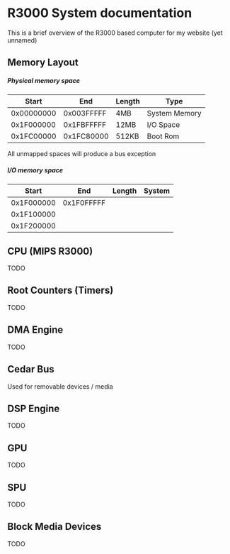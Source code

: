 R3000 System documentation
============

This is a brief overview of the R3000 based computer for my website (yet unnamed)

Memory Layout
--------------

##### Physical memory space

| Start      | End        | Length | Type          |
| ---------- | ---------- | ------ | ------------- |
| 0x00000000 | 0x003FFFFF | 4MB    | System Memory |
| 0x1F000000 | 0x1FBFFFFF | 12MB   | I/O Space     |
| 0x1FC00000 | 0x1FC80000 | 512KB  | Boot Rom      |

All unmapped spaces will produce a bus exception

##### I/O memory space

| Start      | End        | Length | System |
| ---------- | ---------- | ------ | ------ |
| 0x1F000000 | 0x1F0FFFFF |        |        |
| 0x1F100000 |            |        |        |
| 0x1F200000 |            |        |        |

CPU (MIPS R3000)
-----
TODO

Root Counters (Timers)
--------
TODO

DMA Engine
---------
TODO

Cedar Bus
----------
Used for removable devices / media

DSP Engine
---

TODO

GPU
----

TODO

SPU
----

TODO

Block Media Devices
----

TODO

